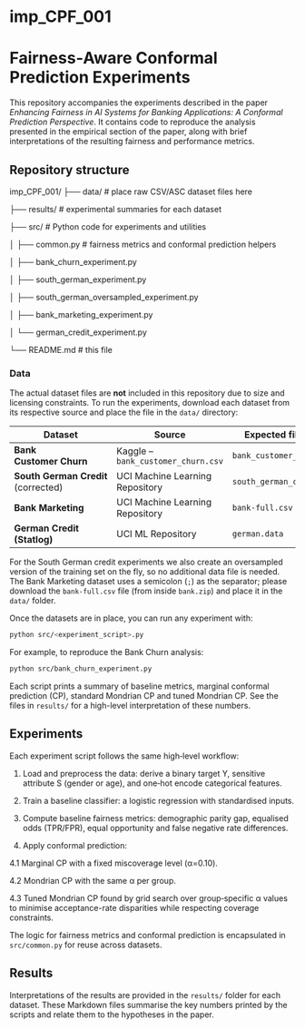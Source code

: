 # imp_CPF_001
# Fairness‐Aware Conformal Prediction Experiments

This repository accompanies the experiments described in the paper
*Enhancing Fairness in AI Systems for Banking Applications: A Conformal
Prediction Perspective*.  It contains code to reproduce the analysis
presented in the empirical section of the paper, along with brief
interpretations of the resulting fairness and performance metrics.

## Repository structure
imp_CPF_001/
├── data/ # place raw CSV/ASC dataset files here

├── results/ # experimental summaries for each dataset

├── src/ # Python code for experiments and utilities

│ ├── common.py # fairness metrics and conformal prediction helpers

│ ├── bank_churn_experiment.py

│ ├── south_german_experiment.py

│ ├── south_german_oversampled_experiment.py

│ ├── bank_marketing_experiment.py

│ └── german_credit_experiment.py

└── README.md # this file


### Data

The actual dataset files are **not** included in this repository due to
size and licensing constraints.  To run the experiments, download
each dataset from its respective source and place the file in the
`data/` directory:

| Dataset | Source | Expected filename |
| --- | --- | --- |
| **Bank Customer Churn** | Kaggle – `bank_customer_churn.csv` | `bank_customer_churn.csv` |
| **South German Credit** (corrected) | UCI Machine Learning Repository | `south_german_credit.asc` |
| **Bank Marketing** | UCI Machine Learning Repository | `bank-full.csv` |
| **German Credit (Statlog)** | UCI ML Repository | `german.data` |

For the South German credit experiments we also create an oversampled
version of the training set on the fly, so no additional data file is
needed.  The Bank Marketing dataset uses a semicolon (`;`) as the
separator; please download the `bank-full.csv` file (from inside
`bank.zip`) and place it in the `data/` folder.

Once the datasets are in place, you can run any experiment with:

```bash
python src/<experiment_script>.py
```

For example, to reproduce the Bank Churn analysis:
```bash
python src/bank_churn_experiment.py
```


Each script prints a summary of baseline metrics, marginal conformal
prediction (CP), standard Mondrian CP and tuned Mondrian CP. See the
files in `results/` for a high-level interpretation of these numbers.

## Experiments
Each experiment script follows the same high‐level workflow:

1. Load and preprocess the data: derive a binary target Y,
sensitive attribute S (gender or age), and one‐hot encode
categorical features.

2. Train a baseline classifier: a logistic regression with
standardised inputs.

3. Compute baseline fairness metrics: demographic parity gap,
equalised odds (TPR/FPR), equal opportunity and false negative rate
differences.

4. Apply conformal prediction:

  4.1 Marginal CP with a fixed miscoverage level (α=0.10).

  4.2 Mondrian CP with the same α per group.

  4.3 Tuned Mondrian CP found by grid search over group‐specific α
  values to minimise acceptance-rate disparities while respecting
  coverage constraints.

The logic for fairness metrics and conformal prediction is encapsulated
in `src/common.py` for reuse across datasets.

## Results
Interpretations of the results are provided in the `results/` folder
for each dataset. These Markdown files summarise the key numbers
printed by the scripts and relate them to the hypotheses in the
paper.



